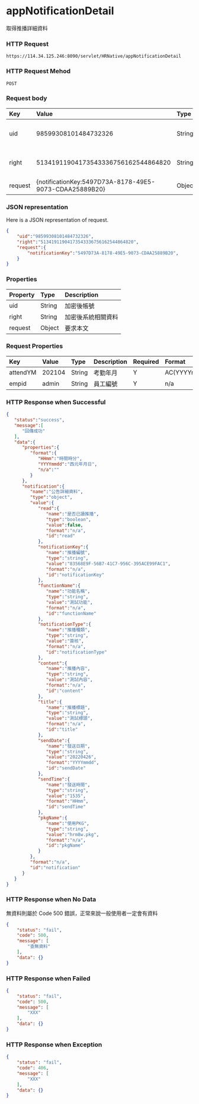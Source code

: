 # appNotificationDetail
取得推播詳細資料

### HTTP Request
```
https://114.34.125.246:8090/servlet/HRNative/appNotificationDetail
```

### HTTP Request Mehod
```
POST
```

### Request body
| Key | Value | Type | Description |
|:----------|:-------------|:-----|:------------|
| uid | 98599308101484732326 | String | 需透過appLogin取得 |
| right | 51341911904173543336756162544864820 | String | 需透過appLogin取得 |
| request | {notificationKey:5497D73A-8178-49E5-9073-CDAA25889B20} | Object | 查詢條件 |

### JSON representation
Here is a JSON representation of request.
```json
{
    "uid":"98599308101484732326",
    "right":"51341911904173543336756162544864820",
    "request":{
        "notificationKey":"5497D73A-8178-49E5-9073-CDAA25889B20", 
    }
}
```

### Properties
| Property | Type | Description |
|:---------|:-----|:------------|
| uid   | String | 加密後帳號 |
| right | String | 加密後系統相關資料 |
| request | Object | 要求本文 |

### Request Properties
| Key | Value | Type | Description | Required | Format |
|:----------|:-------------|:-----|:------------|:------------|:------------|
| attendYM | 202104 | String | 考勤年月 | Y | AC(YYYYmm) |
| empid | admin | String | 員工編號 | Y | n/a |


### HTTP Response when Successful
```json
{
   "status":"success",
   "message":[
      "回傳成功"
   ],
   "data":{
      "properties":{
         "format":{
            "HHmm":"時間時分",
            "YYYYmmdd":"西元年月日",
            "n/a":""
         }
      },
      "notification":{
         "name":"公告詳細資料",
         "type":"object",
         "value":{
            "read":{
               "name":"是否已讀推播",
               "type":"boolean",
               "value":false,
               "format":"n/a",
               "id":"read"
            },
            "notificationKey":{
               "name":"推播編號",
               "type":"string",
               "value":"83568E9F-56B7-41C7-956C-395ACE99FAC1",
               "format":"n/a",
               "id":"notificationKey"
            },
            "functionName":{
               "name":"功能名稱",
               "type":"string",
               "value":"測試功能",
               "format":"n/a",
               "id":"functionName"
            },
            "notificationType":{
               "name":"推播種類",
               "type":"string",
               "value":"簽核",
               "format":"n/a",
               "id":"notificationType"
            },
            "content":{
               "name":"推播內容",
               "type":"string",
               "value":"測試內容",
               "format":"n/a",
               "id":"content"
            },
            "title":{
               "name":"推播標題",
               "type":"string",
               "value":"測試標頭",
               "format":"n/a",
               "id":"title"
            },
            "sendDate":{
               "name":"發送日期",
               "type":"string",
               "value":"20220426",
               "format":"YYYYmmdd",
               "id":"sendDate"
            },
            "sendTime":{
               "name":"發送時間",
               "type":"string",
               "value":"1535",
               "format":"HHmm",
               "id":"sendTime"
            },
            "pkgName":{
               "name":"使用PKG",
               "type":"string",
               "value":"hrm8w.pkg",
               "format":"n/a",
               "id":"pkgName"
            }
         },
         "format":"n/a",
         "id":"notification"
      }
   }
}
```

### HTTP Response when No Data 
無資料則屬於 Code 500 錯誤，正常來說一般使用者一定會有資料
```json
{
    "status": "fail",
    "code": 500,
    "message": [
        "查無資料"
    ],
    "data": {}
}
```

### HTTP Response when Failed
```json
{
    "status": "fail",
    "code": 500,
    "message": [
        "XXX"
    ],
    "data": {}
}
```

### HTTP Response when Exception
```json
{
    "status": "fail",
    "code": 406,
    "message": [
        "XXX"
    ],
    "data": {}
}
```
